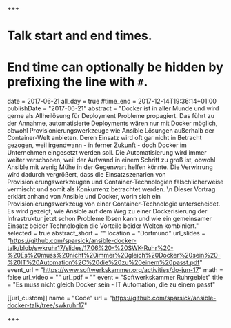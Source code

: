+++
# Talk start and end times.
# End time can optionally be hidden by prefixing the line with `#`.
date = 2017-06-21
all_day = true
#time_end = 2017-12-14T19:36:14+01:00
publishDate = "2017-06-21"
abstract = "Docker ist in aller Munde und wird gerne als Allheilösung für Deployment Probleme propagiert. Das führt zu der Annahme, automatisierte Deployments wären nur mit Docker möglich, obwohl Provisionierungswerkzeuge wie Ansible Lösungen außerhalb der Container-Welt anbieten. Deren Einsatz wird oft gar nicht in Betracht gezogen, weil irgendwann - in ferner Zukunft - doch Docker im Unternehmen eingesetzt werden soll. Die Automatisierung wird immer weiter verschoben, weil der Aufwand in einem Schritt zu groß ist, obwohl Ansible mit wenig Mühe in der Gegenwart helfen könnte. Die Verwirrung wird dadurch vergrößert, dass die Einsatzszenarien von Provisionierungswerkzeugen und Container-Technologien fälschlicherweise vermischt und somit als Konkurrenz betrachtet werden. \n Dieser Vortrag erklärt anhand von Ansible und Docker, worin sich ein Provisionierungswerkzeug von einer Container-Technologie unterscheidet. Es wird gezeigt, wie Ansible auf dem Weg zu einer Dockerisierung der Infrastruktur jetzt schon Probleme lösen kann und wie ein gemeinsamer Einsatz beider Technologien die Vorteile beider Welten kombiniert."
selected = true
abstract_short = ""
location = "Dortmund"
url_slides = "https://github.com/sparsick/ansible-docker-talk/blob/swkruhr17/slides/17.06%20-%20SWK-Ruhr%20-%20Es%20muss%20nicht%20immer%20gleich%20Docker%20sein%20-%20IT%20Automation%2C%20die%20zu%20einem%20passt.pdf"
event_url = "https://www.softwerkskammer.org/activities/do-jun-17"
math = false
url_video = ""
url_pdf = ""
event = "Softwerkskammer Ruhrgebiet"
title = "Es muss nicht gleich Docker sein - IT Automation, die zu einem passt"

[[url_custom]]
name = "Code"
url = "https://github.com/sparsick/ansible-docker-talk/tree/swkruhr17"

+++
